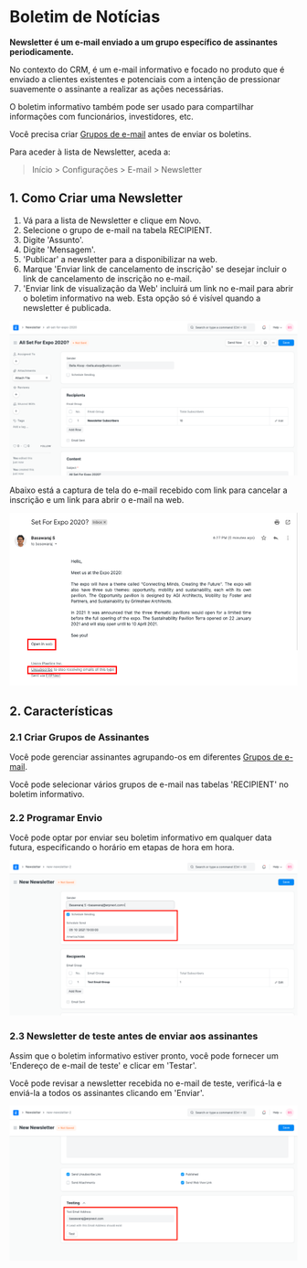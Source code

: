 # Boletim de Notícias


**Newsletter é um e-mail enviado a um grupo específico de assinantes periodicamente.**


No contexto do CRM, é um e-mail informativo e focado no produto que é enviado a clientes existentes e potenciais com a intenção de pressionar suavemente o assinante a realizar as ações necessárias.


O boletim informativo também pode ser usado para compartilhar informações com funcionários, investidores, etc.


Você precisa criar [Grupos de e-mail](/docs/v13/user/manual/en/CRM/email_group) antes de enviar os boletins.


Para aceder à lista de Newsletter, aceda a:



>
> Início > Configurações > E-mail > Newsletter
>
>
>


## 1. Como Criar uma Newsletter


1. Vá para a lista de Newsletter e clique em Novo.
2. Selecione o grupo de e-mail na tabela RECIPIENT.
3. Digite 'Assunto'.
4. Digite 'Mensagem'.
5. 'Publicar' a newsletter para a disponibilizar na web.
6. Marque 'Enviar link de cancelamento de inscrição' se desejar incluir o link de cancelamento de inscrição no e-mail.
7. 'Enviar link de visualização da Web' incluirá um link no e-mail para abrir o boletim informativo na web. Esta opção só é visível quando a newsletter é publicada.


![Boletim informativo](/files/newsletter-doc.png)


Abaixo está a captura de tela do e-mail recebido com link para cancelar a inscrição e um link para abrir o e-mail na web.


![Boletim informativo com link de cancelamento de inscrição](/files/newsletter-doc-web-link.png)


## 2. Características


### 2.1 Criar Grupos de Assinantes


Você pode gerenciar assinantes agrupando-os em diferentes [Grupos de e-mail](/docs/v13/user/manual/en/CRM/email_group).


Você pode selecionar vários grupos de e-mail nas tabelas 'RECIPIENT' no boletim informativo.


### 2.2 Programar Envio


Você pode optar por enviar seu boletim informativo em qualquer data futura, especificando o horário em etapas de hora em hora.


![Boletim agendado](/files/scheduled-newsletter.png)


### 2.3 Newsletter de teste antes de enviar aos assinantes


Assim que o boletim informativo estiver pronto, você pode fornecer um 'Endereço de e-mail de teste' e clicar em 'Testar'.


Você pode revisar a newsletter recebida no e-mail de teste, verificá-la e enviá-la a todos os assinantes clicando em 'Enviar'.


![Teste de newsletter](/files/newsletter-test.png)